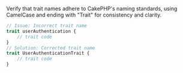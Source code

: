 Verify that trait names adhere to CakePHP's naming standards, using CamelCase and ending with "Trait" for consistency and clarity.

```php
// Issue: Incorrect trait name
trait userAuthentication {
    // trait code
}
// Solution: Corrected trait name
trait UserAuthenticationTrait {
    // trait code
}
```

<!-- Codacy PatPatBot reviewed: 2024-06-19T13:34:31.565Z -->
